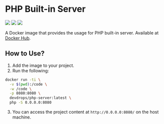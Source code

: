# PHP Built-in Server

[![](https://images.microbadger.com/badges/image/devdrops/php-server.svg)](https://microbadger.com/images/devdrops/php-server "Get your own image badge on microbadger.com") [![](https://images.microbadger.com/badges/version/devdrops/php-server.svg)](https://microbadger.com/images/devdrops/php-server "Get your own version badge on microbadger.com") [![](https://images.microbadger.com/badges/commit/devdrops/php-server.svg)](https://microbadger.com/images/devdrops/php-server "Get your own commit badge on microbadger.com")

A Docker image that provides the usage for PHP built-in server. Available at [Docker Hub](https://hub.docker.com/r/devdrops/php-server).

## How to Use?

1. Add the image to your project.
2. Run the following:

```bash
docker run -ti \
  -v $(pwd):/code \
  -w /code \
  -p 8080:8080 \
  devdrops/php-server:latest \
  php -S 0.0.0.0:8080
```

3. You can access the project content at `http://0.0.0.0:8080/` on the host machine.

